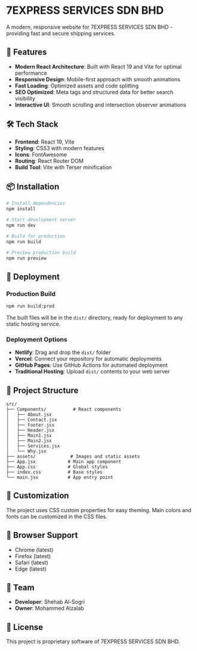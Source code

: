 # 7EXPRESS SERVICES SDN BHD

A modern, responsive website for 7EXPRESS SERVICES SDN BHD - providing fast and secure shipping services.

## 🚀 Features

- **Modern React Architecture**: Built with React 19 and Vite for optimal performance
- **Responsive Design**: Mobile-first approach with smooth animations
- **Fast Loading**: Optimized assets and code splitting
- **SEO Optimized**: Meta tags and structured data for better search visibility
- **Interactive UI**: Smooth scrolling and intersection observer animations

## 🛠️ Tech Stack

- **Frontend**: React 19, Vite
- **Styling**: CSS3 with modern features
- **Icons**: FontAwesome
- **Routing**: React Router DOM
- **Build Tool**: Vite with Terser minification

## 📦 Installation

```bash
# Install dependencies
npm install

# Start development server
npm run dev

# Build for production
npm run build

# Preview production build
npm run preview
```

## 🚀 Deployment

### Production Build

```bash
npm run build:prod
```

The built files will be in the `dist/` directory, ready for deployment to any static hosting service.

### Deployment Options

- **Netlify**: Drag and drop the `dist/` folder
- **Vercel**: Connect your repository for automatic deployments
- **GitHub Pages**: Use GitHub Actions for automated deployment
- **Traditional Hosting**: Upload `dist/` contents to your web server

## 📁 Project Structure

```
src/
├── Components/          # React components
│   ├── About.jsx
│   ├── Contact.jsx
│   ├── Footer.jsx
│   ├── Header.jsx
│   ├── Main1.jsx
│   ├── Main2.jsx
│   ├── Services.jsx
│   └── Why.jsx
├── assets/             # Images and static assets
├── App.jsx            # Main app component
├── App.css            # Global styles
├── index.css          # Base styles
└── main.jsx           # App entry point
```

## 🎨 Customization

The project uses CSS custom properties for easy theming. Main colors and fonts can be customized in the CSS files.

## 📱 Browser Support

- Chrome (latest)
- Firefox (latest)
- Safari (latest)
- Edge (latest)

## 👥 Team

- **Developer**: Shehab Al-Sogri
- **Owner**: Mohammed Alzalab

## 📄 License

This project is proprietary software of 7EXPRESS SERVICES SDN BHD.
